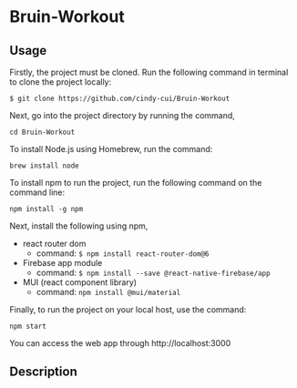 # Bruin-Workout


## Usage 

Firstly, the project must be cloned. Run the following command in terminal to clone the project locally: 
```
$ git clone https://github.com/cindy-cui/Bruin-Workout 
```
Next, go into the project directory by running the command, 
```
cd Bruin-Workout
```

To install Node.js using Homebrew, run the command: 
```
brew install node
```

To install npm to run the project, run the following command on the command line: 
```
npm install -g npm
```
Next, install the following using npm, 
- react router dom 
  - command: ``` $ npm install react-router-dom@6 ```
- Firebase app module 
  - command: ``` $ npm install --save @react-native-firebase/app ```
- MUI (react component library) 
  - command: ```npm install @mui/material```



Finally, to run the project on your local host, use the command: 
```
npm start
```

You can access the web app through http://localhost:3000 


## Description
